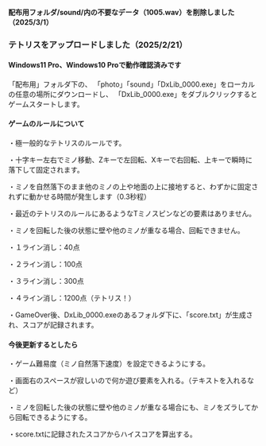 #### 配布用フォルダ/sound/内の不要なデータ（1005.wav）を削除しました （2025/3/1）



### テトリスをアップロードしました（2025/2/21）


#### Windows11 Pro、Windows10 Proで動作確認済みです

「配布用」フォルダ下の、
「photo」「sound」「DxLib_0000.exe」をローカルの任意の場所にダウンロードし、
「DxLib_0000.exe」をダブルクリックするとゲームスタートします。



#### ゲームのルールについて
・極一般的なテトリスのルールです。

・十字キー左右でミノ移動、Zキーで左回転、Xキーで右回転、上キーで瞬時に落下して固定されます。

・ミノを自然落下のまま他のミノの上や地面の上に接地すると、わずかに固定されずに動かせる時間が発生します（0.3秒程）

・最近のテトリスのルールにあるようなTミノスピンなどの要素はありません。

・ミノを回転した後の状態に壁や他のミノが重なる場合、回転できません。


・１ライン消し：40点

・２ライン消し：100点

・３ライン消し：300点

・４ライン消し：1200点（テトリス！）

・GameOver後、DxLib_0000.exeのあるフォルダ下に、「score.txt」が生成され、スコアが記録されます。



#### 今後更新するとしたら
・ゲーム難易度（ミノ自然落下速度）を設定できるようにする。

・画面右のスペースが寂しいので何か遊び要素を入れる。（テキストを入れるなど）

・ミノを回転した後の状態に壁や他のミノが重なる場合にも、ミノをズラしてから回転できるようにする。

・score.txtに記録されたスコアからハイスコアを算出する。
